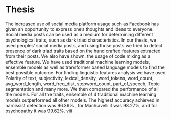 # Thesis

The increased use of social media platform usage such as Facebook has given an
opportunity to express one’s thoughts and ideas to everyone. Social media posts can
be used as a medium for determining different psychological traits, such as dark triad
characteristics. In our thesis, we used peoples’ social media posts, and using those
posts we tried to detect presence of dark triad traits based on the hand crafted features
extracted from their posts. We also have shown, the usage of code mixing as a
effective feature. We have used traditional machine learning models, ensemble
models as well as transformer based language models to find the best possible
outcome. For finding linguistic features analysis we have used Polarity of text,
subjectivity, lexical_density, word_tokens, word_count, avg_word_length,
word_freq_dist, stopword_count, part_of_speech, Topic segmentation and many
more. We then compared the performance of all the models. For all the traits,
ensemble of 4 traditional machine learning models outperformed all other models.
The highest accuracy achieved in narcissist detection was 96.36% , for Machiavelli it
was 98.27%, and for psychopathy it was 99.62%.
viii

